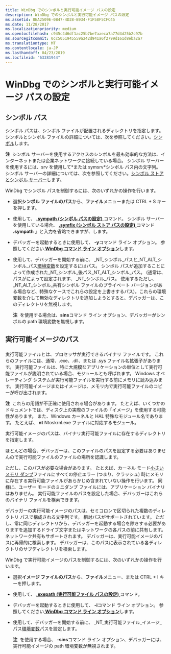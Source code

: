 ```yaml
---
title: WinDbg でのシンボルと実行可能イメージ パスの設定
description: WinDbg でのシンボルと実行可能イメージ パスの設定
ms.assetid: 8EA2509E-0B47-4D28-B934-F1F58F5CFC45
ms.date: 11/28/2017
ms.localizationpriority: medium
ms.openlocfilehash: c945c4d6df1ac25b7be7aaeca7a77d4d25b2c97b
ms.sourcegitcommit: 0cc5051945559a242d941a6f2799d161d8eba2a7
ms.translationtype: MT
ms.contentlocale: ja-JP
ms.lasthandoff: 04/23/2019
ms.locfileid: "63381944"
---
```

# <a name="setting-symbol-and-executable-image-paths-in-windbg"></a>WinDbg でのシンボルと実行可能イメージ パスの設定


## <a name="span-idddksymbolpathdbgspanspan-idddksymbolpathdbgspansymbol-path"></a><span id="ddk_symbol_path_dbg"></span><span id="DDK_SYMBOL_PATH_DBG"></span>シンボル パス


シンボル パスは、シンボル ファイルが配置されるディレクトリを指定します。 シンボルとシンボル ファイルの詳細については、次を参照してください。[シンボル](symbols.md)します。

**注**  シンボル サーバーを使用するアクセスのシンボルを最も効率的な方法は、インターネットまたは企業ネットワークに接続している場合。 シンボル サーバーを使用するには、srv を使用して\*または symsrv\*シンボル パス内の文字列。 シンボル サーバーの詳細については、次を参照してください。[シンボル ストアとシンボル サーバー](symbol-stores-and-symbol-servers.md)します。

 

WinDbg でシンボル パスを制御するには、次のいずれかの操作を行います。

-   選択**シンボル ファイルのパス**から、**ファイル**メニューまたは CTRL + S キーを押します。

-   使用して、 [ **.sympath (シンボル パスの設定)** ](-sympath--set-symbol-path-.md)コマンド。 シンボル サーバーを使用している場合、 [ **.symfix (シンボル ストア パスの設定)** ](-symfix--set-symbol-store-path-.md)コマンド **.sympath** 」と入力を省略できますが、します。

-   デバッガーを起動するときに使用して、 **-y**コマンド ライン オプション。 参照してください[ **WinDbg コマンド ライン オプション**](windbg-command-line-options.md)します。

-   使用して、デバッガーを開始する前に、 \_NT\_シンボル\_パスと\_NT\_ALT\_シンボル\_パス[環境変数](environment-variables.md)を設定するにはパス。 シンボル パスが追加することによって作成された\_NT\_シンボル\_後パス\_NT\_ALT\_シンボル\_パス。 (通常は、パスがによって設定されます、 \_NT\_シンボル\_パス。 使用するただし、 \_NT\_ALT\_シンボル\_共有シンボル ファイルのプライベート バージョンがある場合など、特殊なケースでこれらの設定を上書きするパス)。これらの環境変数を介して無効なディレクトリを追加しようとすると、デバッガーは、このディレクトリを無視します。

    **注**  を使用する場合は、**sins**コマンド ライン オプション、デバッガーがシンボルの path 環境変数を無視します。

     

## <a name="span-idexecutableimagepathspanspan-idexecutableimagepathspanspan-idexecutableimagepathspanexecutable-image-path"></a><span id="Executable_Image_Path"></span><span id="executable_image_path"></span><span id="EXECUTABLE_IMAGE_PATH"></span>実行可能イメージのパス


### <span id="ddk_executable_image_path_dbg"></span><span id="DDK_EXECUTABLE_IMAGE_PATH_DBG"></span>

実行可能ファイルとは、プロセッサが実行できるバイナリ ファイルです。 これらのファイルには、通常、.exe、.dll、または .sys ファイル名拡張子があります。 実行可能ファイルは、特に大規模なアプリケーションの単位として実行可能ファイルが説明されている場合、モジュールとも呼ばれます。 Windows オペレーティング システムが実行可能ファイルを実行する前にメモリに読み込みます。 実行可能イメージまたはイメージは、メモリ内で実行可能ファイルのコピーが呼び出されます。

**注**  これらの用語が不正確に使用される場合があります。 たとえば、いくつかのドキュメントでは、ディスク上の実際のファイルの「イメージ」を使用する可能性があります。 また、Windows カーネルと HAL 特殊なモジュール名であります。 たとえば、 **nt** Ntoskrnl.exe ファイルに対応するモジュール。

 

実行可能イメージのパスは、バイナリ実行可能ファイルに存在するディレクトリを指定します。

ほとんどの場合、デバッガーは、このファイルのパスを設定する必要はありませんので実行可能ファイルのファイルの場所を認識します。

ただし、このパスが必要な場合があります。 たとえば、カーネル モード[小さいメモリ ダンプ](small-memory-dump.md)ファイルにすべての停止エラー (つまり、クラッシュ) 時にメモリに存在する実行可能ファイルがあらかじめ含まれていない操作を行います。 同様に、ユーザー モードのミニダンプ ファイルには、アプリケーション バイナリはありません。 実行可能ファイルのパスを設定した場合、デバッガーはこれらのバイナリ ファイルを検索できます。

デバッガーの実行可能イメージのパスは、セミコロンで区切られた複数のディレクトリ パスで構成される文字列です。 相対パスがサポートされています。 ただし、常に同じディレクトリから、デバッガーを起動する場合を除きする必要がありますを追加するドライブ文字またはネットワークの各パスの前に共有します。 ネットワーク共有もサポートされます。 デバッガーは、実行可能イメージのパスに再帰的に検索します。 デバッガーは、このパスに表示されている各ディレクトリのサブディレクトリを検索します。

WinDbg で実行可能イメージのパスを制御するには、次のいずれかの操作を行います。

-   選択**イメージ ファイルのパス**から、**ファイル**メニュー、または CTRL + I キーを押します。

-   使用して、 [ **.exepath (実行可能ファイル パスの設定)** ](-exepath--set-executable-path-.md)コマンド。

-   デバッガーを起動するときに使用して、 **-i**コマンド ライン オプション。 参照してください[ **WinDbg コマンド ライン オプション**](windbg-command-line-options.md)します。

-   使用して、デバッガーを開始する前に、 \_NT\_実行可能ファイル\_イメージ\_パス[環境変数](environment-variables.md)パスを設定します。

    **注**  を使用する場合、 **-sins**コマンド ライン オプション、デバッガーには、実行可能イメージの path 環境変数が無視されます。

     

 

 





